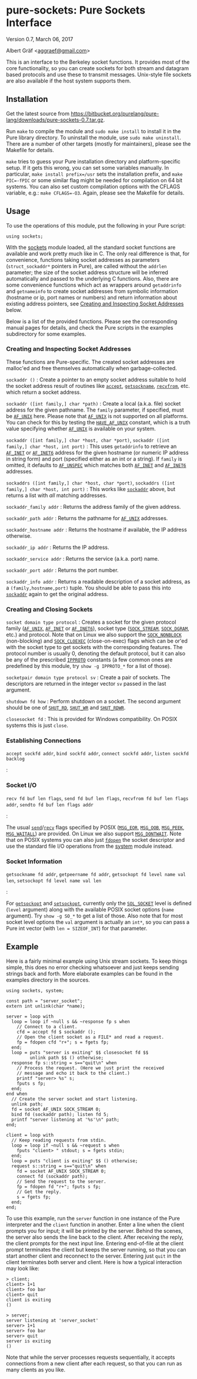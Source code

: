 <a name="doc-pure-sockets"></a>

pure-sockets: Pure Sockets Interface
====================================

<a name="module-sockets"></a>

Version 0.7, March 06, 2017

Albert Gräf &lt;<aggraef@gmail.com>&gt;

This is an interface to the Berkeley socket functions. It provides most of the
core functionality, so you can create sockets for both stream and datagram
based protocols and use these to transmit messages. Unix-style file sockets
are also available if the host system supports them.

Installation
------------

Get the latest source from
<https://bitbucket.org/purelang/pure-lang/downloads/pure-sockets-0.7.tar.gz>.

Run `make` to compile the module and `sudo make install` to install it in the
Pure library directory. To uninstall the module, use `sudo make uninstall`.
There are a number of other targets (mostly for maintainers), please see the
Makefile for details.

`make` tries to guess your Pure installation directory and platform-specific
setup. If it gets this wrong, you can set some variables manually. In
particular, `make install prefix=/usr` sets the installation prefix, and
`make PIC=-fPIC` or some similar flag might be needed for compilation on 64
bit systems. You can also set custom compilation options with the CFLAGS
variable, e.g.: `make CFLAGS=-O3`. Again, please see the Makefile for details.

Usage
-----

To use the operations of this module, put the following in your Pure script:

    using sockets;

With the [sockets](#module-sockets) module loaded, all the standard socket
functions are available and work pretty much like in C. The only real
difference is that, for convenience, functions taking socket addresses as
parameters (`struct_sockaddr*` pointers in Pure), are called without the
`addrlen` parameter; the size of the socket address structure will be inferred
automatically and passed to the underlying C functions. Also, there are some
convenience functions which act as wrappers around `getaddrinfo` and
`getnameinfo` to create socket addresses from symbolic information (hostname
or ip, port names or numbers) and return information about existing address
pointers, see [Creating and Inspecting Socket
Addresses](#creating-and-inspecting-socket-addresses) below.

Below is a list of the provided functions. Please see the corresponding manual
pages for details, and check the Pure scripts in the examples subdirectory for
some examples.

### Creating and Inspecting Socket Addresses

These functions are Pure-specific. The created socket addresses are malloc'ed
and free themselves automatically when garbage-collected.

<a name="sockaddr"></a>`sockaddr ()`
:   Create a pointer to an empty socket address suitable to hold the socket
    address result of routines like [`accept`](#accept),
    [`getsockname`](#getsockname), [`recvfrom`](#recvfrom), etc. which return
    a socket address.

<a name="sockaddr"></a>`sockaddr ([int family,] char *path)`
:   Create a local (a.k.a. file) socket address for the given pathname. The
    `family` parameter, if specified, must be [`AF_UNIX`](#AF_UNIX) here.
    Please note that [`AF_UNIX`](#AF_UNIX) is not supported on all platforms.
    You can check for this by testing the [`HAVE_AF_UNIX`](#HAVE_AF_UNIX)
    constant, which is a truth value specifying whether [`AF_UNIX`](#AF_UNIX)
    is available on your system.

<a name="sockaddr"></a>`sockaddr ([int family,] char *host, char *port)`, <a name="sockaddr"></a>`sockaddr ([int family,] char *host, int port)`
:   This uses `getaddrinfo` to retrieve an [`AF_INET`](#AF_INET) or
    [`AF_INET6`](#AF_INET6) address for the given hostname (or numeric IP
    address in string form) and port (specified either as an int or a string).
    If `family` is omitted, it defaults to [`AF_UNSPEC`](#AF_UNSPEC) which
    matches both [`AF_INET`](#AF_INET) and [`AF_INET6`](#AF_INET6) addresses.

<a name="sockaddrs"></a>`sockaddrs ([int family,] char *host, char *port)`, <a name="sockaddrs"></a>`sockaddrs ([int family,] char *host, int port)`
:   This works like [`sockaddr`](#sockaddr) above, but returns a list with
    *all* matching addresses.

<a name="sockaddr_family"></a>`sockaddr_family addr`
:   Returns the address family of the given address.

<a name="sockaddr_path"></a>`sockaddr_path addr`
:   Returns the pathname for [`AF_UNIX`](#AF_UNIX) addresses.

<a name="sockaddr_hostname"></a>`sockaddr_hostname addr`
:   Returns the hostname if available, the IP address otherwise.

<a name="sockaddr_ip"></a>`sockaddr_ip addr`
:   Returns the IP address.

<a name="sockaddr_service"></a>`sockaddr_service addr`
:   Returns the service (a.k.a. port) name.

<a name="sockaddr_port"></a>`sockaddr_port addr`
:   Returns the port number.

<a name="sockaddr_info"></a>`sockaddr_info addr`
:   Returns a readable description of a socket address, as a
    `(family,hostname,port)` tuple. You should be able to pass this into
    [`sockaddr`](#sockaddr) again to get the original address.

<!-- -->
### Creating and Closing Sockets

<a name="socket"></a>`socket domain type protocol`
:   Creates a socket for the given protocol family ([`AF_UNIX`](#AF_UNIX),
    [`AF_INET`](#AF_INET) or [`AF_INET6`](#AF_INET6)), socket type
    ([`SOCK_STREAM`](#SOCK_STREAM), [`SOCK_DGRAM`](#SOCK_DGRAM), etc.) and
    protocol. Note that on Linux we also support the
    [`SOCK_NONBLOCK`](#SOCK_NONBLOCK) (non-blocking) and
    [`SOCK_CLOEXEC`](#SOCK_CLOEXEC) (close-on-exec) flags which can be or'ed
    with the socket type to get sockets with the corresponding features. The
    protocol number is usually 0, denoting the default protocol, but it can
    also be any of the prescribed [`IPPROTO`](#IPPROTO) constants (a few
    common ones are predefined by this module, try `show -g IPPROTO_*` for a
    list of those).

<a name="socketpair"></a>`socketpair domain type protocol sv`
:   Create a pair of sockets. The descriptors are returned in the integer
    vector `sv` passed in the last argument.

<a name="shutdown"></a>`shutdown fd how`
:   Perform shutdown on a socket. The second argument should be one of
    [`SHUT_RD`](#SHUT_RD), [`SHUT_WR`](#SHUT_WR) and
    [`SHUT_RDWR`](#SHUT_RDWR).

<a name="closesocket"></a>`closesocket fd`
:   This is provided for Windows compatibility. On POSIX systems this is just
    `close`.

<!-- -->
### Establishing Connections

<a name="accept"></a>`accept sockfd addr`, <a name="bind"></a>`bind sockfd addr`, <a name="connect"></a>`connect sockfd addr`, <a name="listen"></a>`listen sockfd backlog`

:   <!-- -->

### Socket I/O

<a name="recv"></a>`recv fd buf len flags`, <a name="send"></a>`send fd buf len flags`, <a name="recvfrom"></a>`recvfrom fd buf len flags addr`, <a name="sendto"></a>`sendto fd buf len flags addr`

:   <!-- -->

The usual [`send`](#send)/[`recv`](#recv) flags specified by POSIX
([`MSG_EOR`](#MSG_EOR), [`MSG_OOB`](#MSG_OOB), [`MSG_PEEK`](#MSG_PEEK),
[`MSG_WAITALL`](#MSG_WAITALL)) are provided. On Linux we also support
[`MSG_DONTWAIT`](#MSG_DONTWAIT). Note that on POSIX systems you can also just
[`fdopen`](#fdopen) the socket descriptor and use the standard file I/O
operations from the [system](#module-system) module instead.

### Socket Information

<a name="getsockname"></a>`getsockname fd addr`, <a name="getpeername"></a>`getpeername fd addr`, <a name="getsockopt"></a>`getsockopt fd level name val len`, <a name="setsockopt"></a>`setsockopt fd level name val len`

:   <!-- -->

For [`getsockopt`](#getsockopt) and [`setsockopt`](#setsockopt), currently
only the [`SOL_SOCKET`](#SOL_SOCKET) level is defined (`level` argument) along
with the available POSIX socket options (`name` argument). Try `show -g SO_*`
to get a list of those. Also note that for most socket level options the `val`
argument is actually an `int*`, so you can pass a Pure int vector (with
`len = SIZEOF_INT`) for that parameter.

Example
-------

Here is a fairly minimal example using Unix stream sockets. To keep things
simple, this does no error checking whatsoever and just keeps sending strings
back and forth. More elaborate examples can be found in the examples directory
in the sources.

    using sockets, system;

    const path = "server_socket";
    extern int unlink(char *name);

    server = loop with
      loop = loop if ~null s && ~response fp s when
        // Connect to a client.
        cfd = accept fd $ sockaddr ();
        // Open the client socket as a FILE* and read a request.
        fp = fdopen cfd "r+"; s = fgets fp;
      end;
      loop = puts "server is exiting" $$ closesocket fd $$
             unlink path $$ () otherwise;
      response fp s::string = s=="quit\n" when
        // Process the request. (Here we just print the received
        // message and echo it back to the client.)
        printf "server> %s" s;
        fputs s fp;
      end;
    end when
      // Create the server socket and start listening.
      unlink path;
      fd = socket AF_UNIX SOCK_STREAM 0;
      bind fd (sockaddr path); listen fd 5;
      printf "server listening at '%s'\n" path;
    end;

    client = loop with
      // Keep reading requests from stdin.
      loop = loop if ~null s && ~request s when
        fputs "client> " stdout; s = fgets stdin;
      end;
      loop = puts "client is exiting" $$ () otherwise;
      request s::string = s=="quit\n" when
        fd = socket AF_UNIX SOCK_STREAM 0;
        connect fd (sockaddr path);
        // Send the request to the server.
        fp = fdopen fd "r+"; fputs s fp;
        // Get the reply.
        s = fgets fp;
      end;
    end;

To use this example, run the `server` function in one instance of the Pure
interpreter and the `client` function in another. Enter a line when the client
prompts you for input; it will be printed by the server. Behind the scenes,
the server also sends the line back to the client. After receiving the reply,
the client prompts for the next input line. Entering end-of-file at the client
prompt terminates the client but keeps the server running, so that you can
start another client and reconnect to the server. Entering just `quit` in the
client terminates both server and client. Here is how a typical interaction
may look like:

    > client;
    client> 1+1
    client> foo bar
    client> quit
    client is exiting
    ()

    > server;
    server listening at 'server_socket'
    server> 1+1
    server> foo bar
    server> quit
    server is exiting
    ()

Note that while the server processes requests sequentially, it accepts
connections from a new client after each request, so that you can run as many
clients as you like.
